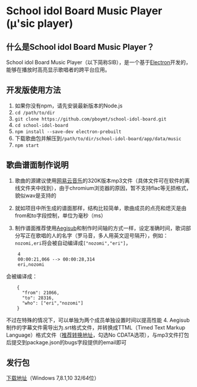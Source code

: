 # School idol Board Music Player (μ'sic player)


## 什么是School idol Board Music Player？
School idol Board Music Player（以下简称SIB），是一个基于[Electron](https://github.com/atom/electron)开发的，能够在播放时高亮显示歌唱者的跨平台应用。

## 开发版使用方法
1. 如果你没有npm，请先安装最新版本的Node.js
2. `cd /path/to/dir`
3. `git clone https://github.com/pboymt/school-idol-board.git`
4. `cd school-idol-board`
5. `npm install --save-dev electron-prebuilt`
6. 下载歌曲包并解压到`/path/to/dir/school-idol-board/app/data/music`
7. `npm start`

## 歌曲谱面制作说明
1. 歌曲的源建议使用[网易云音乐](http://music.163.com)的320K版本mp3文件（具体文件可在软件的离线文件夹中找到），由于chromium浏览器的原因，暂不支持flac等无损格式，貌似wav是支持的
2. 就如项目中所生成的谱面那样，结构比较简单，歌曲成员的点亮和熄灭是由from和to字段控制，单位为毫秒（ms）
3. 制作谱面推荐使用[Aegisub](http://www.aegisub.org)和制作时间轴的方式一样，设定准确时间，歌词部分写正在歌唱的人的名字（罗马音，多人用英文逗号隔开），例如：`nozomi,eri`将会被自动编译成`["nozomi","eri"]`，

        4
        00:00:21,066 --> 00:00:28,314
        eri,nozomi

 会被编译成：

        {
          "from": 21066,
          "to": 28316,
          "who": ["eri","nozomi"]
        }
不过在特殊的情况下，可以单独为两个成员单独设置时间以提高性能
4. Aegisub制作的字幕文件需导出为.srt格式文件，并转换成TTML（Timed Text Markup Language）格式文件（[推荐转换地址](http://tools.rodrigopolo.com/srt2xml/)，勾选No CDATA选项），与mp3文件打包后提交到package.json的bugs字段提供的email即可

## 发行包
[下载地址](https://github.com/pboymt/school-idol-board/releases)（Windows 7,8.1,10 32/64位）
